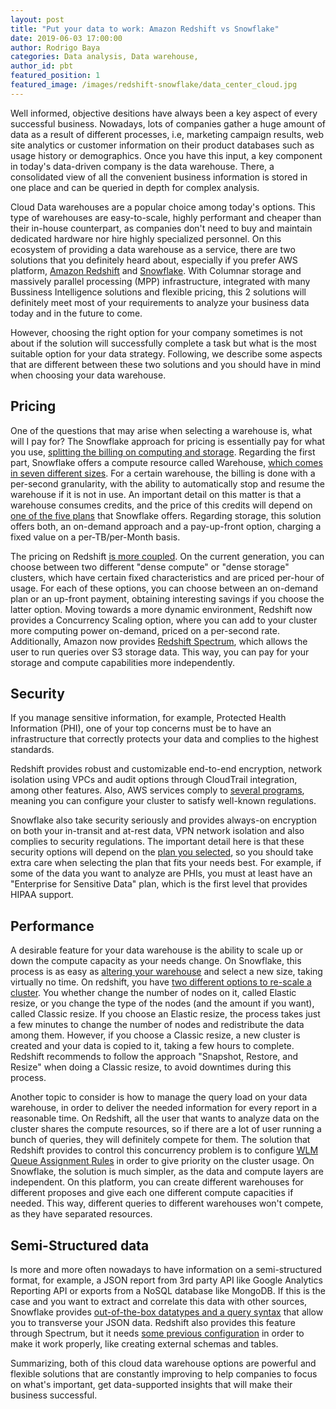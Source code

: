```yaml
---
layout: post
title: "Put your data to work: Amazon Redshift vs Snowflake"
date: 2019-06-03 17:00:00
author: Rodrigo Baya
categories: Data analysis, Data warehouse, 
author_id: pbt
featured_position: 1
featured_image: /images/redshift-snowflake/data_center_cloud.jpg
---
```


Well informed, objective desitions have always been a key aspect of every successful business.
Nowadays, lots of companies gather a huge amount of data as a result of different processes, i.e, marketing campaign results, web site analytics or customer information on their product databases such as usage history or demographics.
Once you have this input, a key component in today's data-driven company is the data warehouse.
There, a consolidated view of all the convenient business information is stored in one place and can be queried in depth for complex analysis.

Cloud Data warehouses are a popular choice among today's options. 
This type of warehouses are easy-to-scale, highly performant and cheaper than their in-house counterpart, as companies don't need to buy and maintain dedicated hardware nor hire highly specialized personnel.
On this ecosystem of providing a data warehouse as a service, there are two solutions that you definitely heard about, especially if you prefer AWS platform, [Amazon Redshift](https://aws.amazon.com/redshift/) and [Snowflake](https://www.snowflake.com/). 
With Columnar storage and massively parallel processing (MPP) infrastructure, integrated with many Bussiness Intelligence solutions and flexible pricing, this 2 solutions will definitely meet most of your requirements to analyze your business data today and in the future to come.

However, choosing the right option for your company sometimes is not about if the solution will successfully complete a task but what is the most suitable option for your data strategy.
Following, we describe some aspects that are different between these two solutions and you should have in mind when choosing your data warehouse.

## Pricing

One of the questions that may arise when selecting a warehouse is, what will I pay for?
The Snowflake approach for pricing is essentially pay for what you use, [splitting the billing on computing and storage](https://www.snowflake.com/pricing/).
Regarding the first part, Snowflake offers a compute resource called Warehouse, [which comes in seven different sizes](https://docs.snowflake.net/manuals/user-guide/warehouses-overview.html#warehouse-size).
For a certain warehouse, the billing is done with a per-second granularity, with the ability to automatically stop and resume the warehouse if it is not in use.
An important detail on this matter is that a warehouse consumes credits, and the price of this credits will depend on [one of the five plans](https://www.snowflake.com/pricing/) that Snowflake offers.
Regarding storage, this solution offers both, an on-demand approach and a pay-up-front option, charging a fixed value on a per-TB/per-Month basis.

The pricing on Redshift [is more coupled](https://aws.amazon.com/redshift/pricing/).
On the current generation, you can choose between two different "dense compute" or "dense storage" clusters, which have certain fixed characteristics and are priced per-hour of usage.
For each of these options, you can choose between an on-demand plan or an up-front payment, obtaining interesting savings if you choose the latter option.
Moving towards a more dynamic environment, Redshift now provides a Concurrency Scaling option, where you can add to your cluster more computing power on-demand, priced on a per-second rate.
Additionally, Amazon now provides [Redshift Spectrum](https://aws.amazon.com/blogs/big-data/amazon-redshift-spectrum-extends-data-warehousing-out-to-exabytes-no-loading-required/), which allows the user to run queries over S3 storage data.
This way, you can pay for your storage and compute capabilities more independently.

## Security

If you manage sensitive information, for example, Protected Health Information (PHI), one of your top concerns must be to have an infrastructure that correctly protects your data and complies to the highest standards.

Redshift provides robust and customizable end-to-end encryption, network isolation using VPCs and audit options through CloudTrail integration, among other features.
Also, AWS services comply to [several programs](https://aws.amazon.com/compliance/programs/), meaning you can configure your cluster to satisfy well-known regulations.

Snowflake also take security seriously and provides always-on encryption on both your in-transit and at-rest data, VPN network isolation and also complies to security regulations. 
The important detail here is that these security options will depend on the [plan you selected](https://www.snowflake.com/pricing/), so you should take extra care when selecting the plan that fits your needs best.
For example, if some of the data you want to analyze are PHIs, you must at least have an "Enterprise for Sensitive Data" plan, which is the first level that provides HIPAA support.

## Performance

A desirable feature for your data warehouse is the ability to scale up or down the compute capacity as your needs change.
On Snowflake, this process is as easy as [altering your warehouse](https://docs.snowflake.net/manuals/user-guide/warehouses-tasks.html#resizing-a-warehouse) and select a new size, taking virtually no time.
On redshift, you have [two different options to re-scale a cluster](https://docs.aws.amazon.com/redshift/latest/mgmt/rs-resize-tutorial.html).
You whether change the number of nodes on it, called Elastic resize, or you change the type of the nodes (and the amount if you want), called Classic resize.
If you choose an Elastic resize, the process takes just a few minutes to change the number of nodes and redistribute the data among them.
However, if you choose a Classic resize, a new cluster is created and your data is copied to it, taking a few hours to complete.
Redshift recommends to follow the approach "Snapshot, Restore, and Resize" when doing a Classic resize, to avoid downtimes during this process.

Another topic to consider is how to manage the query load on your data warehouse, in order to deliver the needed information for every report in a reasonable time.
On Redshift, all the user that wants to analyze data on the cluster shares the compute resources, so if there are a lot of user running a bunch of queries, they will definitely compete for them.
The solution that Redshift provides to control this concurrency problem is to configure [WLM Queue Assignment Rules](https://docs.aws.amazon.com/redshift/latest/dg/cm-c-wlm-queue-assignment-rules.html) in order to give priority on the cluster usage.
On Snowflake, the solution is much simpler, as the data and compute layers are independent.
On this platform, you can create different warehouses for different proposes and give each one different compute capacities if needed. This way, different queries to different warehouses won't compete, as they have separated resources.

## Semi-Structured data

Is more and more often nowadays to have information on a semi-structured format, for example, a JSON report from 3rd party API like Google Analytics Reporting API or exports from a NoSQL database like MongoDB.
If this is the case and you want to extract and correlate this data with other sources, Snowflake provides [out-of-the-box datatypes and a query syntax](https://docs.snowflake.net/manuals/sql-reference/data-types-semistructured.html) that allow you to transverse your JSON data.
Redshift also provides this feature through Spectrum, but it needs [some previous configuration](https://docs.aws.amazon.com/redshift/latest/dg/c-getting-started-using-spectrum.html) in order to make it work properly, like creating external schemas and tables.


Summarizing, both of this cloud data warehouse options are powerful and flexible solutions that are constantly improving to help companies to focus on what's important, get data-supported insights that will make their business successful.